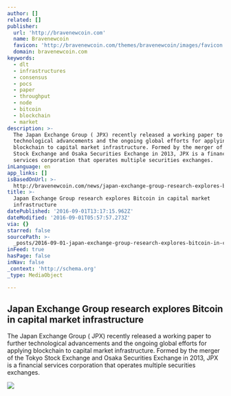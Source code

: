 ```yaml
---
author: []
related: []
publisher:
  url: 'http://bravenewcoin.com'
  name: Bravenewcoin
  favicon: 'http://bravenewcoin.com/themes/bravenewcoin/images/favicon.ico'
  domain: bravenewcoin.com
keywords:
  - dlt
  - infrastructures
  - consensus
  - pocs
  - paper
  - throughput
  - node
  - bitcoin
  - blockchain
  - market
description: >-
  The Japan Exchange Group ( JPX) recently released a working paper to further
  technological advancements and the ongoing global efforts for applying
  blockchain to capital market infrastructure. Formed by the merger of the Tokyo
  Stock Exchange and Osaka Securities Exchange in 2013, JPX is a financial
  services corporation that operates multiple securities exchanges.
inLanguage: en
app_links: []
isBasedOnUrl: >-
  http://bravenewcoin.com/news/japan-exchange-group-research-explores-bitcoin-in-capital-market-infrastructure/
title: >-
  Japan Exchange Group research explores Bitcoin in capital market
  infrastructure
datePublished: '2016-09-01T13:17:15.962Z'
dateModified: '2016-09-01T05:57:57.273Z'
via: {}
starred: false
sourcePath: >-
  _posts/2016-09-01-japan-exchange-group-research-explores-bitcoin-in-capital-ma.md
inFeed: true
hasPage: false
inNav: false
_context: 'http://schema.org'
_type: MediaObject

---
```

<article style=""><h1>Japan Exchange Group research explores Bitcoin in capital market infrastructure</h1><p>The Japan Exchange Group ( JPX) recently released a working paper to further technological advancements and the ongoing global efforts for applying blockchain to capital market infrastructure. Formed by the merger of the Tokyo Stock Exchange and Osaka Securities Exchange in 2013, JPX is a financial services corporation that operates multiple securities exchanges.</p><img src="http://bravenewcoin.com/assets/Uploads/_resampled/CroppedImage400400-Skyscrapers-of-Shinjuku.jpg" /></article>